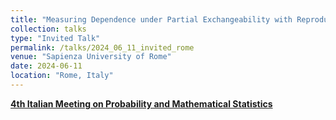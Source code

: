 ```yaml
---
title: "Measuring Dependence under Partial Exchangeability with Reproducing Kernel Hilbert Spaces"
collection: talks
type: "Invited Talk"
permalink: /talks/2024_06_11_invited_rome
venue: "Sapienza University of Rome"
date: 2024-06-11
location: "Rome, Italy"
---
```


[**4th Italian Meeting on Probability and Mathematical Statistics**](https://probabilityrome2024.it/)
